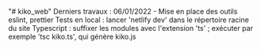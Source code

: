 "# kiko_web"
Derniers travaux : 06/01/2022 - Mise en place des outils eslint, prettier
Tests en local : lancer 'netlify dev' dans le répertoire racine du site
Typescript : suffixer les modules avec l'extension 'ts' ; exécuter par exemple 'tsc kiko.ts', qui génère kiko.js
